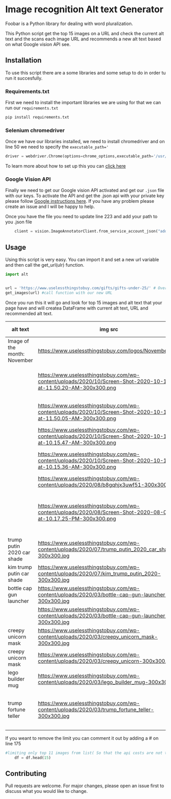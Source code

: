 # Image recognition Alt text Generator

Foobar is a Python library for dealing with word pluralization.

This Python script get the top 15 images on a URL and check the current alt text and the scans each image URL and recommends a new alt text based on what Google vision API see.


## Installation

To use this script there are a some libraries and some setup to do in order tu run it succesfully.

### Requirements.txt

First we need to install the important libraries we are using for that we can run our `requirements.txt`

```bash
pip install requirements.txt
```

### Selenium chromedriver

Once we have our libraries installed, we need to install chromedriver and on line 50 we need to specify the `executable_path='` 

```python
driver = webdriver.Chrome(options=chrome_options,executable_path='/usr/local/bin/chromedriver')  # <----Here
```

To learn more about how to set up this you can [click here](https://chromedriver.chromium.org/getting-started)

### Google Vision API

Finally we need to get our Google vision API activated and get our `.json` file with our keys.
To activate the API and get the .json api with your private key please follow [Google instructions here](https://cloud.google.com/vision/docs/setup). If you have any problem please create an issue and I will be happy to help.

Once you have the file you need to update line 223 and add your path to you .json file

```python
    client = vision.ImageAnnotatorClient.from_service_account_json("add your PATH here")
```


## Usage

Using this script is very easy. You can import it and set a new url variable and then call the get_url(ulr) function.


```python
import alt


url = 'https://www.uselessthingstobuy.com/gifts/gifts-under-25/' # Overwrites url in the script
get_images(url) #call function with our new URL

```

Once you run this it will go and look for top 15 images and alt text that your page have and will createa  DataFrame with current alt text, URL and recommended alt text.


| alt text                     | img src                                                                                                         | recommended alt                                                                    |
|------------------------------|-----------------------------------------------------------------------------------------------------------------|------------------------------------------------------------------------------------|
| Image of the month: November | https://www.uselessthingstobuy.com/logos/November.png                                                           | steve the jumping dinosaur Dinosaur                                                |
|                              | https://www.uselessthingstobuy.com/wp-content/uploads/2020/10/Screen-Shot-2020-10-17-at-11.50.20-AM-300x300.png | grip and tricks all five rider box Grip & Tricks Finger Roller                     |
|                              | https://www.uselessthingstobuy.com/wp-content/uploads/2020/10/Screen-Shot-2020-10-17-at-11.50.05-AM-300x300.png | grip and tricks inline skates 4 pack GRIP&TRICKS                                   |
|                              | https://www.uselessthingstobuy.com/wp-content/uploads/2020/10/Screen-Shot-2020-10-14-at-10.15.47-AM-300x300.png | titanic tea infuser Tea                                                            |
|                              | https://www.uselessthingstobuy.com/wp-content/uploads/2020/10/Screen-Shot-2020-10-14-at-10.15.36-AM-300x300.png | Brand: Fred & Friends Fred Tea Infuser Tea                                         |
|                              | https://www.uselessthingstobuy.com/wp-content/uploads/2020/08/b8gqhjx3uwf51-300x300.jpg                         | chicken feet socks Chicken                                                         |
|                              | https://www.uselessthingstobuy.com/wp-content/uploads/2020/08/Screen-Shot-2020-08-09-at-10.17.25-PM-300x300.png | calcetas de pollo MOXY Socks Girl's Chicken Legs Knee-High Fitness   Novelty Socks |
| trump putin 2020 car shade   | https://www.uselessthingstobuy.com/wp-content/uploads/2020/07/trump_putin_2020_car_shade-300x300.jpg            | funny windshield sun shade Windshield                                              |
| kim trump putin car shade    | https://www.uselessthingstobuy.com/wp-content/uploads/2020/07/kim_trump_putin_2020-300x300.jpg                  | funny car sun shade Car                                                            |
| bottle cap gun launcher      | https://www.uselessthingstobuy.com/wp-content/uploads/2020/03/bottle-cap-gun-launcher-1-300x300.jpg             | cap gun bottle opener Wine                                                         |
|                              | https://www.uselessthingstobuy.com/wp-content/uploads/2020/03/bottle-cap-gun-launcher-300x300.jpg               | hand Bottle opener                                                                 |
| creepy unicorn mask          | https://www.uselessthingstobuy.com/wp-content/uploads/2020/03/creepy_unicorn_mask-300x300.jpg                   | Mask Mask                                                                          |
| creepy unicorn mask          | https://www.uselessthingstobuy.com/wp-content/uploads/2020/03/creepy_unicorn-300x300.jpg                        | snout Mask                                                                         |
| lego builder mug             | https://www.uselessthingstobuy.com/wp-content/uploads/2020/03/lego_builder_mug-300x300.jpg                      | lego mug Build-On Brick Mug-Red                                                    |
| trump fortune teller         | https://www.uselessthingstobuy.com/wp-content/uploads/2020/03/trump_fortune_teller-300x300.jpg                  | president predicto donald trump fortune teller ball Magic 8-Ball                   |

If you weant to remove the limit you can comment it out by adding a # on line 175

```python
#limiting only top 11 images from list( So that the api costs are not that high :D )
    df = df.head(15)

```

## Contributing
Pull requests are welcome. For major changes, please open an issue first to discuss what you would like to change.


